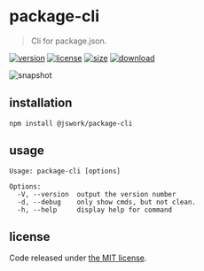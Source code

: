 # package-cli
> Cli for package.json.

[![version][version-image]][version-url]
[![license][license-image]][license-url]
[![size][size-image]][size-url]
[![download][download-image]][download-url]

![snapshot](https://tva1.sinaimg.cn/large/0081Kckwgy1gk87ynhkbaj30u60asasp.jpg)

## installation
```shell
npm install @jswork/package-cli
```

## usage
~~~
Usage: package-cli [options]

Options:
  -V, --version  output the version number
  -d, --debug    only show cmds, but not clean.
  -h, --help     display help for command
~~~

## license
Code released under [the MIT license](https://github.com/afeiship/package-cli/blob/master/LICENSE.txt).

[version-image]: https://img.shields.io/npm/v/@jswork/package-cli
[version-url]: https://npmjs.org/package/@jswork/package-cli

[license-image]: https://img.shields.io/npm/l/@jswork/package-cli
[license-url]: https://github.com/afeiship/package-cli/blob/master/LICENSE.txt

[size-image]: https://img.shields.io/bundlephobia/minzip/@jswork/package-cli
[size-url]: https://github.com/afeiship/package-cli/blob/master/dist/package-cli.min.js

[download-image]: https://img.shields.io/npm/dm/@jswork/package-cli
[download-url]: https://www.npmjs.com/package/@jswork/package-cli
